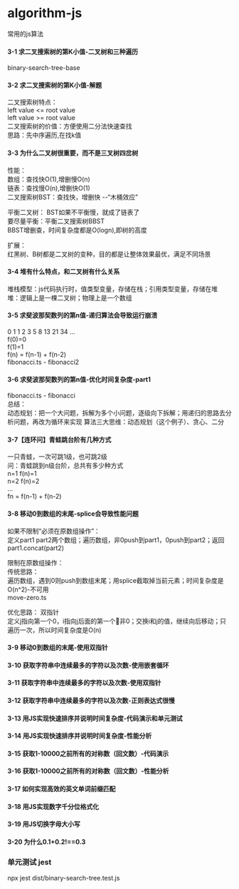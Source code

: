 # algorithm-js
常用的js算法

#### 3-1 求二叉搜索树的第K小值-二叉树和三种遍历
binary-search-tree-base  
 
#### 3-2 求二叉搜索树的第K小值-解题  
二叉搜索树特点：  
left value <= root value  
left value >= root value  
二叉搜索树的价值：方便使用二分法快速查找  
思路：先中序遍历,在找k值
#### 3-3 为什么二叉树很重要，而不是三叉树四岔树
性能：  
数组：查找快O(1),增删慢O(n)  
链表：查找慢O(n),增删快O(1)  
二叉搜索树BST：查找快，增删快 --“木桶效应”  

平衡二叉树：
BST如果不平衡慢，就成了链表了  
要尽量平衡：平衡二叉搜索树BBST  
BBST增删查，时间复杂度都是O(logn),即树的高度  

扩展：  
红黑树、B树都是二叉树的变种，目的都是让整体效果最优，满足不同场景  

#### 3-4 堆有什么特点，和二叉树有什么关系
堆栈模型：js代码执行时，值类型变量，存储在栈；引用类型变量，存储在堆  
堆：逻辑上是一棵二叉树；物理上是一个数组 

#### 3-5 求斐波那契数列的第n值-递归算法会导致运行崩溃
0 1 1 2 3 5 8 13 21 34 ...  
f(0)=0  
f(1)=1  
f(n) = f(n-1) + f(n-2)    
fibonacci.ts - fibonacci2  

#### 3-6 求斐波那契数列的第n值-优化时间复杂度-part1
fibonacci.ts - fibonacci  
总结：  
动态规划：把一个大问题，拆解为多个小问题，逐级向下拆解；用递归的思路去分析问题，再改为循环来实现
算法三大思维：动态规划（这个例子）、贪心、二分

#### 3-7【连环问】青蛙跳台阶有几种方式
一只青蛙，一次可跳1级，也可跳2级  
问：青蛙跳到n级台阶，总共有多少种方式  
n=1 f(n)=1  
n=2 f(n)=2  
...  
fn = f(n-1) + f(n-2)  

#### 3-8 移动0到数组的末尾-splice会导致性能问题  
如果不限制“必须在原数组操作”：  
定义part1 part2两个数组；遍历数组，非0push到part1，0push到part2；返回part1.concat(part2)  

限制在原数组操作：  
传统思路：  
遍历数组，遇到0则push到数组末尾；用splice截取掉当前元素；时间复杂度是O(n^2)-不可用  
move-zero.ts  

优化思路：  双指针  
定义j指向第一个0，i指向j后面的第一个非0；交换i和j的值，继续向后移动；只遍历一次，所以时间复杂度是O(n)


#### 3-9 移动0到数组的末尾-使用双指针


#### 3-10 获取字符串中连续最多的字符以及次数-使用嵌套循环
#### 3-11 获取字符串中连续最多的字符以及次数-使用双指针
#### 3-12 获取字符串中连续最多的字符以及次数-正则表达式很慢
#### 3-13 用JS实现快速排序并说明时间复杂度-代码演示和单元测试 
#### 3-14 用JS实现快速排序并说明时间复杂度-性能分析
#### 3-15 获取1-10000之前所有的对称数（回文数）-代码演示
#### 3-16 获取1-10000之前所有的对称数（回文数）-性能分析
#### 3-17 如何实现高效的英文单词前缀匹配
#### 3-18 用JS实现数字千分位格式化
#### 3-19 用JS切换字母大小写
#### 3-20 为什么0.1+0.2!==0.3


### 单元测试 jest
npx jest dist/binary-search-tree.test.js